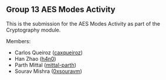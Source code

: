 ## Group 13 AES Modes Activity

This is the submission for the AES Modes Activity as part of the Cryptography module.

Members:

- Carlos Queiroz ([caxqueiroz](https://github.com/caxqueiroz))
- Han Zhao ([h4n0](https://github.com/h4n0))
- Parth Mittal ([mittal-parth](https://github.com/mittal-parth))
- Sourav Mishra ([0xsouravm](https://github.com/0xsouravm))
